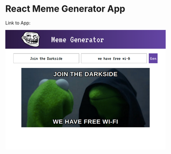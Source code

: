 # React Meme Generator App

Link to App: 


![alt text](https://raw.githubusercontent.com/Grois333/React-Meme-Generator/master/Mini%20Project.png)
